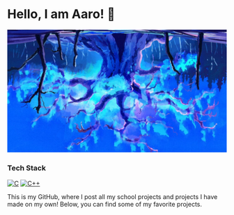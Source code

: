 # Hello, I am Aaro! 👋

![alt text](https://github.com/Aaroh4/Aaroh4/blob/main/kLLBKnm.jpg)
### Tech Stack
[![C](https://skillicons.dev/icons?i=c)]()  [![C++](https://skillicons.dev/icons?i=cpp)]()

This is my GitHub, where I post all my school projects and projects I have made on my own!
Below, you can find some of my favorite projects.

